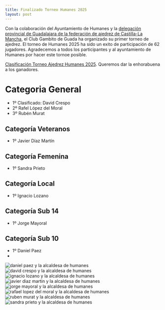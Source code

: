 ```yaml
---
title: Finalizado Torneo Humanes 2025
layout: post
---
```


Con la colaboración del Ayuntamiento de Humanes y la [delegación provincial de Guadalajara de la federación de ajedrez de Castilla-La Mancha](https://ajedrezguadalajara.com), el Club Gambito de Guada ha organizado su primer torneo de ajedrez. El torneo de Humanes 2025 ha sido un exito de participación de 62 jugadores. Agradecemos a todos los participantes y al ayuntamiento de Humanes por hacer este tornoe posible.

[Clasificación Torneo Ajedrez Humanes 2025](https://info64.org/torneo-de-ajedrez-de-humanes/standings). Queremos dar la enhorabuena a los ganadores.

# Categoria General

- 1º Clasificado: David Crespo
- 2º Rafel López del Moral
- 3º  Rubén Murat

## Categoría Veteranos
- 1º Javier Díaz Martín

## Categoría Femenina
- 1º Sandra Prieto

## Categoría Local
- 1º Ignacio Lozano

## Categoría Sub 14
- 1º Jorge Mayoral
 
## Categoría Sub 10
- 1º Daniel Paez
- 
![daniel paez y la alcaldesa de humanes](/assets/2025-03-09-torneo-ajedrez-humanes/daniel_paez_y_la_alcaldesa_de_humanes.jpg)
![david crespo y la alcaldesa de humanes](/assets/2025-03-09-torneo-ajedrez-humanes/david_crespo_y_la_alcaldesa_de_humanes.jpg)
![ignacio lozano y la alcaldesa de humanes](/assets/2025-03-09-torneo-ajedrez-humanes/ignacio_lozano_y_la_alcaldesa_de_humanes.jpg)
![javier diaz martin y la alcaldesa de humanes](/assets/2025-03-09-torneo-ajedrez-humanes/javier_diaz_martin_y_la_alcaldesa_de_humanes.jpg)
![jorge mayoral y la alcaldesa de humanes](/assets/2025-03-09-torneo-ajedrez-humanes/jorge_mayoral_y_la_alcaldesa_de_humanes.jpg)
![rafael lopez del moral y la alcaldesa de humanes](/assets/2025-03-09-torneo-ajedrez-humanes/rafael_lopez_del_moral_y_la_alcaldesa_de_humanes.jpg)
![ruben murat y la alcaldesa de humanes](/assets/2025-03-09-torneo-ajedrez-humanes/ruben_murat_y_la_alcaldesa_de_humanes.jpg)
![sandra prieto y la alcaldesa de humanes](/assets/2025-03-09-torneo-ajedrez-humanes/sandra_prieto_y_la_alcaldesa_de_humanes.jpg)